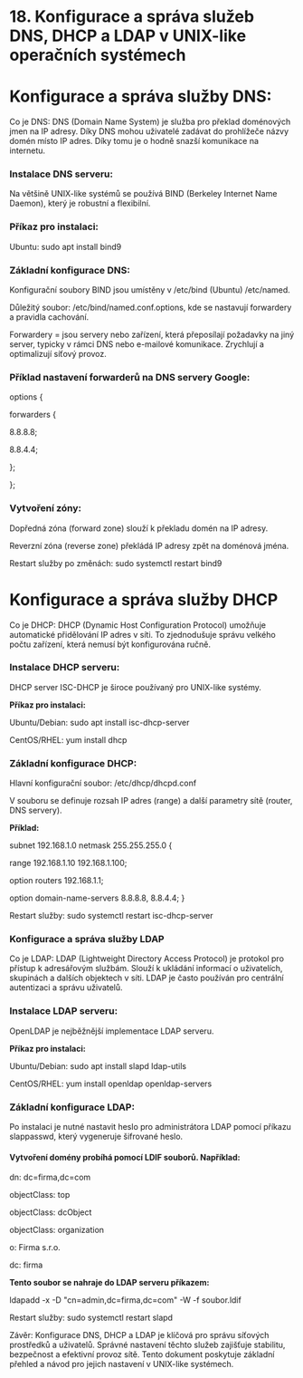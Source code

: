 # 18. Konfigurace a správa služeb DNS, DHCP a LDAP v UNIX-like operačních systémech

# Konfigurace a správa služby DNS:

Co je DNS: DNS (Domain Name System) je služba pro překlad doménových jmen na IP adresy. Díky DNS mohou uživatelé zadávat do prohlížeče názvy domén místo IP adres. Díky tomu je o hodně snazší komunikace na internetu.

### **Instalace DNS serveru:**

Na většině UNIX-like systémů se používá BIND (Berkeley Internet Name Daemon), který je robustní a flexibilní.

### **Příkaz pro instalaci:**

Ubuntu: sudo apt install bind9

### **Základní konfigurace DNS:**

Konfigurační soubory BIND jsou umístěny v /etc/bind (Ubuntu) /etc/named.

Důležitý soubor: /etc/bind/named.conf.options, kde se nastavují forwardery a pravidla cachování.

Forwardery = jsou servery nebo zařízení, která přeposílají požadavky na jiný server, typicky v rámci DNS nebo e-mailové komunikace. Zrychlují a optimalizují síťový provoz.

### **Příklad nastavení forwarderů na DNS servery Google:**

options {

forwarders {

8.8.8.8;

8.8.4.4;

};

};

### **Vytvoření zóny:**

Dopředná zóna (forward zone) slouží k překladu domén na IP adresy.

Reverzní zóna (reverse zone) překládá IP adresy zpět na doménová jména.

Restart služby po změnách: sudo systemctl restart bind9

# Konfigurace a správa služby DHCP

Co je DHCP: DHCP (Dynamic Host Configuration Protocol) umožňuje automatické přidělování IP adres v síti. To zjednodušuje správu velkého počtu zařízení, která nemusí být konfigurována ručně.

### **Instalace DHCP serveru:**

DHCP server ISC-DHCP je široce používaný pro UNIX-like systémy.

**Příkaz pro instalaci:**

Ubuntu/Debian: sudo apt install isc-dhcp-server

CentOS/RHEL: yum install dhcp

### **Základní konfigurace DHCP:**

Hlavní konfigurační soubor: /etc/dhcp/dhcpd.conf

V souboru se definuje rozsah IP adres (range) a další parametry sítě (router, DNS servery).

**Příklad:**

subnet 192.168.1.0 netmask 255.255.255.0 {

range 192.168.1.10 192.168.1.100;

option routers 192.168.1.1;

option domain-name-servers 8.8.8.8, 8.8.4.4; }

Restart služby: sudo systemctl restart isc-dhcp-server

### **Konfigurace a správa služby LDAP**

Co je LDAP: LDAP (Lightweight Directory Access Protocol) je protokol pro přístup k adresářovým službám. Slouží k ukládání informací o uživatelích, skupinách a dalších objektech v síti. LDAP je často používán pro centrální autentizaci a správu uživatelů.

### **Instalace LDAP serveru:**

OpenLDAP je nejběžnější implementace LDAP serveru.

**Příkaz pro instalaci:**

Ubuntu/Debian: sudo apt install slapd ldap-utils

CentOS/RHEL: yum install openldap openldap-servers

### **Základní konfigurace LDAP:**

Po instalaci je nutné nastavit heslo pro administrátora LDAP pomocí příkazu slappasswd, který vygeneruje šifrované heslo.

#### **Vytvoření domény probíhá pomocí LDIF souborů. Například:**

dn: dc=firma,dc=com

objectClass: top

objectClass: dcObject

objectClass: organization

o: Firma s.r.o.

dc: firma

**Tento soubor se nahraje do LDAP serveru příkazem:**

ldapadd -x -D "cn=admin,dc=firma,dc=com" -W -f soubor.ldif

Restart služby: sudo systemctl restart slapd

Závěr: Konfigurace DNS, DHCP a LDAP je klíčová pro správu síťových prostředků a uživatelů. Správné nastavení těchto služeb zajišťuje stabilitu, bezpečnost a efektivní provoz sítě. Tento dokument poskytuje základní přehled a návod pro jejich nastavení v UNIX-like systémech.